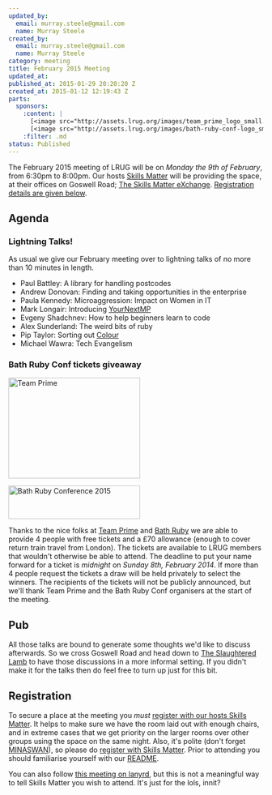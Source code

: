```yaml
--- 
updated_by: 
  email: murray.steele@gmail.com
  name: Murray Steele
created_by: 
  email: murray.steele@gmail.com
  name: Murray Steele
category: meeting
title: February 2015 Meeting
updated_at: 
published_at: 2015-01-29 20:20:20 Z
created_at: 2015-01-12 12:19:43 Z
parts:
  sponsors:
    :content: |
      [<image src="http://assets.lrug.org/images/team_prime_logo_small.jpg" width="120" height="92" alt="Team Prime" title="Team Prime Logo"/>](http://www.team-prime.com/)
      [<image src="http://assets.lrug.org/images/bath-ruby-conf-logo_small.png" width="120" height="31" alt="Bath Ruby Conference 2015" title="Bath Ruby Conference 2015 Logo"/>](http://2015.bathruby.org/)
    :filter: .md
status: Published
---
```


The February 2015 meeting of LRUG will be on *Monday the 9th of February*, from 6:30pm to 8:00pm.  Our hosts [Skills Matter](http://skillsmatter.com/) will be providing the space, at their offices on Goswell Road; [The Skills Matter eXchange](https://skillsmatter.com/locations/96-skills-matter-exchange).  <a href="#feb15registration">Registration details are given below</a>.

Agenda
------

### Lightning Talks!

As usual we give our February meeting over to lightning talks of no more than 10 minutes in length.

* Paul Battley: A library for handling postcodes
* Andrew Donovan: Finding and taking opportunities in the enterprise
* Paula Kennedy: Microaggression: Impact on Women in IT
* Mark Longair: Introducing [YourNextMP](https://yournextmp.com/)
* Evgeny Shadchnev: How to help beginners learn to code
* Alex Sunderland: The weird bits of ruby
* Pip Taylor: Sorting out [Colour](https://github.com/ms-digital-labs/color_sort)
* Michael Wawra: Tech Evangelism

### Bath Ruby Conf tickets giveaway

[<image src="http://assets.lrug.org/images/team_prime_logo_medium.jpg" width="260" height="199" alt="Team Prime" title="Team Prime Logo"/>](http://www.team-prime.com/)

[<image src="http://assets.lrug.org/images/bath-ruby-conf-logo_medium.png" width="260" height="66" alt="Bath Ruby Conference 2015" title="Bath Ruby Conference 2015 Logo"/>](http://2015.bathruby.org/)

Thanks to the nice folks at [Team Prime](http://www.team-prime.com/) and [Bath Ruby](http://2015.bathruby.org) we are able to provide 4 people with free tickets and a £70 allowance (enough to cover return train travel from London).  The tickets are available to LRUG members that wouldn't otherwise be able to attend.  The deadline to put your name forward for a ticket is *midnight* on *Sunday 8th, February 2014*.  If more than 4 people request the tickets a draw will be held privately to select the winners.  The recipients of the tickets will not be publicly announced, but we'll thank Team Prime and the Bath Ruby Conf organisers at the start of the meeting.

Pub
---

All those talks are bound to generate some thoughts we'd like to discuss afterwards.  So we cross Goswell Road and head down to [The Slaughtered Lamb](http://www.theslaughteredlambpub.com/) to have those discussions in a more informal setting.  If you didn't make it for the talks then do feel free to turn up just for this bit.

Registration <a name="feb15registration">&nbsp;</a>
---------------------------------------------------

To secure a place at the meeting you *must* [register with our hosts Skills Matter](https://skillsmatter.com/meetups/6984-lrug-lightening-talks-evening).  It helps to make sure we have the room laid out with enough chairs, and in extreme cases that we get priority on the larger rooms over other groups using the space on the same night.  Also, it's polite (don't forget [MINASWAN](http://oreilly.com/ruby/excerpts/ruby-learning-rails/ruby-glossary.html#I_indexterm_d1e32036)), so please do [register with Skills Matter](https://skillsmatter.com/meetups/6984-lrug-lightening-talks-evening).  Prior to attending you should familiarise yourself with our [README](http://readme.lrug.org/).

You can also follow [this meeting on lanyrd](http://lanyrd.com/2015/lrug-february/), but this is not a meaningful way to tell Skills Matter you wish to attend.  It's just for the lols, innit?
